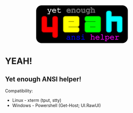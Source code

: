 <p align="center">
  <img src="https://raw.githubusercontent.com/nimayneb/yeah/master/Resources/Images/logo.png" alt="yeah - yet enough ansi helper">
</p>

# YEAH!
## Yet enough ANSI helper!


Compatibility:
- Linux - xterm (tput, stty)
- Windows - Powershell (Get-Host; UI.RawUI)